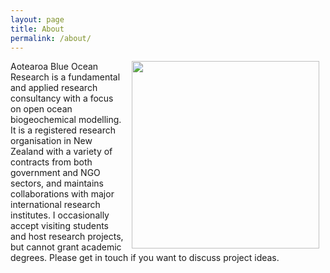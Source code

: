 ```yaml
---
layout: page
title: About
permalink: /about/
---
```

<img hspace="10" align="right" width="300" src="https://karinkvale.github.io/IMG_0697.jpeg">

Aotearoa Blue Ocean Research is a fundamental and applied research consultancy with a focus on open ocean biogeochemical modelling. It is a registered research organisation in New Zealand with a variety of contracts from both government and NGO sectors, and maintains collaborations with major international research institutes. I occasionally accept visiting students and host research projects, but cannot grant academic degrees. Please get in touch if you want to discuss project ideas.

